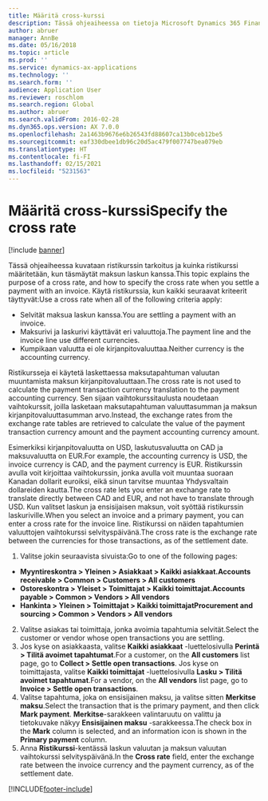 ```yaml
---
title: Määritä cross-kurssi
description: Tässä ohjeaiheessa on tietoja Microsoft Dynamics 365 Financen ristikursseista.
author: abruer
manager: AnnBe
ms.date: 05/16/2018
ms.topic: article
ms.prod: ''
ms.service: dynamics-ax-applications
ms.technology: ''
ms.search.form: ''
audience: Application User
ms.reviewer: roschlom
ms.search.region: Global
ms.author: abruer
ms.search.validFrom: 2016-02-28
ms.dyn365.ops.version: AX 7.0.0
ms.openlocfilehash: 2a1463b9676e6b26543fd88607ca13b0ceb12be5
ms.sourcegitcommit: eaf330dbee1db96c20d5ac479f007747bea079eb
ms.translationtype: HT
ms.contentlocale: fi-FI
ms.lasthandoff: 02/15/2021
ms.locfileid: "5231563"
---
```

# <a name="specify-the-cross-rate"></a><span data-ttu-id="9a5e8-103">Määritä cross-kurssi</span><span class="sxs-lookup"><span data-stu-id="9a5e8-103">Specify the cross rate</span></span>

[!include [banner](../includes/banner.md)]

<span data-ttu-id="9a5e8-104">Tässä ohjeaiheessa kuvataan ristikurssin tarkoitus ja kuinka ristikurssi määritetään, kun täsmäytät maksun laskun kanssa.</span><span class="sxs-lookup"><span data-stu-id="9a5e8-104">This topic explains the purpose of a cross rate, and how to specify the cross rate when you settle a payment with an invoice.</span></span> <span data-ttu-id="9a5e8-105">Käytä ristikurssia, kun kaikki seuraavat kriteerit täyttyvät:</span><span class="sxs-lookup"><span data-stu-id="9a5e8-105">Use a cross rate when all of the following criteria apply:</span></span> 
-   <span data-ttu-id="9a5e8-106">Selvität maksua laskun kanssa.</span><span class="sxs-lookup"><span data-stu-id="9a5e8-106">You are settling a payment with an invoice.</span></span> 
-   <span data-ttu-id="9a5e8-107">Maksurivi ja laskurivi käyttävät eri valuuttoja.</span><span class="sxs-lookup"><span data-stu-id="9a5e8-107">The payment line and the invoice line use different currencies.</span></span> 
-   <span data-ttu-id="9a5e8-108">Kumpikaan valuutta ei ole kirjanpitovaluuttaa.</span><span class="sxs-lookup"><span data-stu-id="9a5e8-108">Neither currency is the accounting currency.</span></span> 

<span data-ttu-id="9a5e8-109">Ristikursseja ei käytetä laskettaessa maksutapahtuman valuutan muuntamista maksun kirjanpitovaluuttaan.</span><span class="sxs-lookup"><span data-stu-id="9a5e8-109">The cross rate is not used to calculate the payment transaction currency translation to the payment accounting currency.</span></span> <span data-ttu-id="9a5e8-110">Sen sijaan vaihtokurssitaulusta noudetaan vaihtokurssit, joilla lasketaan maksutapahtuman valuuttasumman ja maksun kirjanpitovaluuttasumman arvo.</span><span class="sxs-lookup"><span data-stu-id="9a5e8-110">Instead, the exchange rates from the exchange rate tables are retrieved to calculate the value of the payment transaction currency amount and the payment accounting currency amount.</span></span> 

<span data-ttu-id="9a5e8-111">Esimerkiksi kirjanpitovaluutta on USD, laskutusvaluutta on CAD ja maksuvaluutta on EUR.</span><span class="sxs-lookup"><span data-stu-id="9a5e8-111">For example, the accounting currency is USD, the invoice currency is CAD, and the payment currency is EUR.</span></span> <span data-ttu-id="9a5e8-112">Ristikurssin avulla voit kirjoittaa vaihtokurssin, jonka avulla voit muuntaa suoraan Kanadan dollarit euroiksi, eikä sinun tarvitse muuntaa Yhdysvaltain dollareiden kautta.</span><span class="sxs-lookup"><span data-stu-id="9a5e8-112">The cross rate lets you enter an exchange rate to translate directly between CAD and EUR, and not have to translate through USD.</span></span> <span data-ttu-id="9a5e8-113">Kun valitset laskun ja ensisijaisen maksun, voit syöttää ristikurssin laskuriville.</span><span class="sxs-lookup"><span data-stu-id="9a5e8-113">When you select an invoice and a primary payment, you can enter a cross rate for the invoice line.</span></span> <span data-ttu-id="9a5e8-114">Ristikurssi on näiden tapahtumien valuuttojen vaihtokurssi selvityspäivänä.</span><span class="sxs-lookup"><span data-stu-id="9a5e8-114">The cross rate is the exchange rate between the currencies for those transactions, as of the settlement date.</span></span>

1.  <span data-ttu-id="9a5e8-115">Valitse jokin seuraavista sivuista:</span><span class="sxs-lookup"><span data-stu-id="9a5e8-115">Go to one of the following pages:</span></span>
- <span data-ttu-id="9a5e8-116">**Myyntireskontra > Yleinen > Asiakkaat > Kaikki asiakkaat.**</span><span class="sxs-lookup"><span data-stu-id="9a5e8-116">**Accounts receivable > Common > Customers > All customers**</span></span> 
- <span data-ttu-id="9a5e8-117">**Ostoreskontra > Yleiset > Toimittajat > Kaikki toimittajat.**</span><span class="sxs-lookup"><span data-stu-id="9a5e8-117">**Accounts payable > Common > Vendors > All vendors**</span></span> 
- <span data-ttu-id="9a5e8-118">**Hankinta > Yleinen > Toimittajat > Kaikki toimittajat**</span><span class="sxs-lookup"><span data-stu-id="9a5e8-118">**Procurement and sourcing > Common > Vendors > All vendors**</span></span>
2.  <span data-ttu-id="9a5e8-119">Valitse asiakas tai toimittaja, jonka avoimia tapahtumia selvität.</span><span class="sxs-lookup"><span data-stu-id="9a5e8-119">Select the customer or vendor whose open transactions you are settling.</span></span> 
3.  <span data-ttu-id="9a5e8-120">Jos kyse on asiakkaasta, valitse **Kaikki asiakkaat** -luettelosivulla **Perintä > Tilitä avoimet tapahtumat**.</span><span class="sxs-lookup"><span data-stu-id="9a5e8-120">For a customer, on the **All customers** list page, go to **Collect > Settle open transactions**.</span></span> <span data-ttu-id="9a5e8-121">Jos kyse on toimittajasta, valitse **Kaikki toimittajat** -luettelosivulla **Lasku > Tilitä avoimet tapahtumat**.</span><span class="sxs-lookup"><span data-stu-id="9a5e8-121">For a vendor, on the **All vendors** list page, go to **Invoice > Settle open transactions**.</span></span> 
4.  <span data-ttu-id="9a5e8-122">Valitse tapahtuma, joka on ensisijainen maksu, ja valitse sitten **Merkitse maksu**.</span><span class="sxs-lookup"><span data-stu-id="9a5e8-122">Select the transaction that is the primary payment, and then click **Mark payment**.</span></span> <span data-ttu-id="9a5e8-123">**Merkitse**-sarakkeen valintaruutu on valittu ja tietokuvake näkyy **Ensisijainen maksu** -sarakkeessa.</span><span class="sxs-lookup"><span data-stu-id="9a5e8-123">The check box in the **Mark** column is selected, and an information icon is shown in the **Primary payment** column.</span></span> 
5.  <span data-ttu-id="9a5e8-124">Anna **Ristikurssi**-kentässä laskun valuutan ja maksun valuutan vaihtokurssi selvityspäivänä.</span><span class="sxs-lookup"><span data-stu-id="9a5e8-124">In the **Cross rate** field, enter the exchange rate between the invoice currency and the payment currency, as of the settlement date.</span></span> 


[!INCLUDE[footer-include](../../includes/footer-banner.md)]